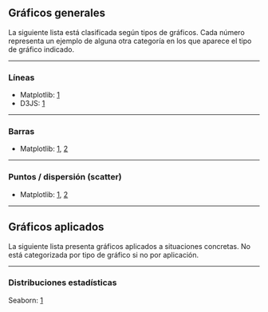 ## Gráficos generales
La siguiente lista está clasificada según tipos de gráficos. Cada número representa un ejemplo de alguna otra categoría en los que aparece el tipo de gráfico indicado.

___________________________________

### Líneas
- Matplotlib: [1](https://github.com/mondeja/fullstack/tree/master/backend/src/analisis_de_datos/visualizacion/graficos/matplotlib_basico.ipynb)
- D3JS: [1](https://codepen.io/mondeja/pen/OOemxb)

__________________________________

### Barras
- Matplotlib: [1](https://github.com/mondeja/fullstack/tree/master/backend/src/analisis_de_datos/visualizacion/graficos/matplotlib_basico.ipynb), [2](https://github.com/mondeja/fullstack/tree/master/backend/src/analisis_de_datos/machine_learning/regresion_lineal.ipynb)

__________________________________

### Puntos / dispersión (scatter)
- Matplotlib: [1](https://github.com/mondeja/fullstack/tree/master/backend/src/analisis_de_datos/machine_learning/regresion_lineal.ipynb), [2](https://github.com/mondeja/fullstack/tree/master/backend/src/analisis_de_datos/machine_learning/redes_neuronales/002-perceptron.ipynb)


*****************************************************

## Gráficos aplicados
La siguiente lista presenta gráficos aplicados a situaciones concretas. No está categorizada por tipo de gráfico si no por aplicación.

__________________________________

### Distribuciones estadísticas
Seaborn: [1](https://github.com/mondeja/fullstack/tree/master/backend/src/analisis_de_datos/machine_learning/regresion_lineal.ipynb)